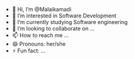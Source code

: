 - 👋 Hi, I’m @Malaikamadi
- 👀 I’m interested in Software Development
- 🌱 I’m currently studying Software engineering
- 💞️ I’m looking to collaborate on ...
- 📫 How to reach me ...
- 😄 Pronouns: her/she
- ⚡ Fun fact: ...

<!---
Malaikamadi/Malaikamadi is a ✨ special ✨ repository because its `README.md` (this file) appears on your GitHub profile.
You can click the Preview link to take a look at your changes.
--->
